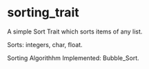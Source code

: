 # sorting_trait

A simple Sort Trait which sorts items of any list.

Sorts: integers, char, float.

Sorting Algorithhm Implemented: Bubble_Sort.
